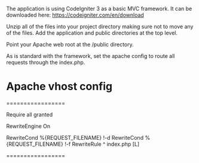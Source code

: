 
The application is using CodeIgniter 3 as a basic MVC framework. It can be
downloaded here: https://codeigniter.com/en/download

Unzip all of the files into your project directory making sure not to move any of the files.
Add the application and public directories at the top level.

Point your Apache web root at the /public directory.

As is standard with the framework, set the apache config to route all requests through the index.php.

# Apache vhost config #

=================

Require all granted

RewriteEngine On

RewriteCond %{REQUEST_FILENAME} !-d
RewriteCond %{REQUEST_FILENAME} !-f
RewriteRule ^ index.php [L]

=================
